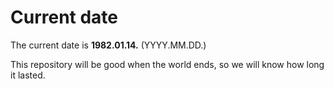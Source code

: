 # Current date

The current date is **1982.01.14.** (YYYY.MM.DD.)

This repository will be good when the world ends, so we will know how long it lasted.
